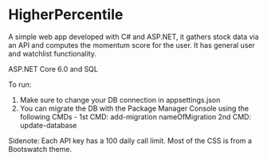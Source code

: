 # HigherPercentile
A simple web app developed with C# and ASP.NET, it gathers stock data via an API and computes the momentum score for the user. It has general user and watchlist functionality.

ASP.NET Core 6.0 and SQL

To run:
1. Make sure to change your DB connection in appsettings.json
2. You can migrate the DB with the Package Manager Console using the following CMDs -
    1st CMD: add-migration nameOfMigration 
    2nd CMD: update-database

Sidenote: Each API key has a 100 daily call limit. Most of the CSS is from a Bootswatch theme.
